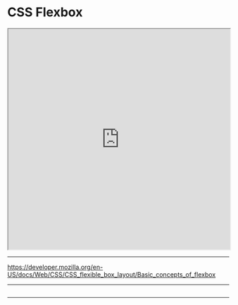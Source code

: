 # CSS Flexbox

<iframe width="100%" height="500" src="https://css-tricks.com/snippets/css/a-guide-to-flexbox/"></iframe>

---

https://developer.mozilla.org/en-US/docs/Web/CSS/CSS_flexible_box_layout/Basic_concepts_of_flexbox

---

```html

```

---

```css

```
